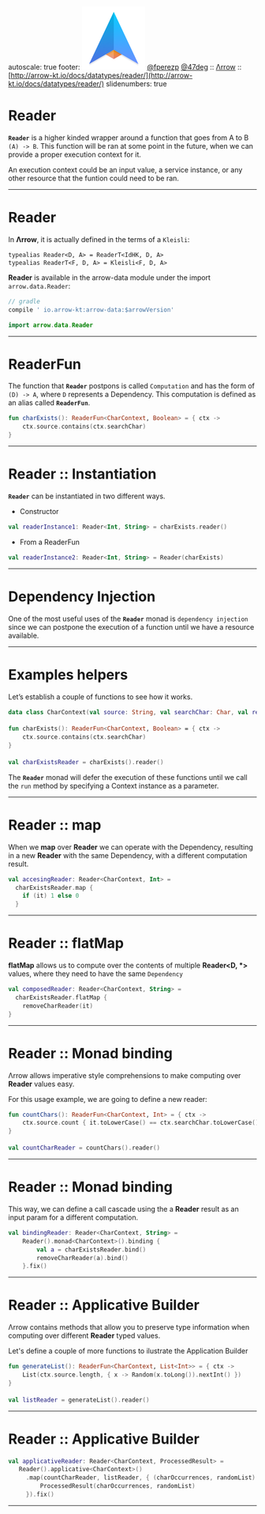 autoscale: true
footer: ![Arrow](arrow-brand-128x128.png) [@fperezp](https://twitter.com/fperezp) [@47deg](https://twitter.com/47deg) :: [Λrrow](http://arrow-kt.io) :: [http://arrow-kt.io/docs/datatypes/reader/](http://arrow-kt.io/docs/datatypes/reader/)
slidenumbers: true

# Reader

__`Reader`__ is a higher kinded wrapper around a function that goes from A to B `(A) -> B`.
This function will be ran at some point in the future, when we can provide a proper execution context for it.

An execution context could be an input value, a service instance, or any other resource that the funtion could need to be ran.

---

# Reader

In __Λrrow__, it is actually defined in the terms of a `Kleisli`:

```kotilin
typealias Reader<D, A> = ReaderT<IdHK, D, A>
typealias ReaderT<F, D, A> = Kleisli<F, D, A>
```

__Reader__ is available in the arrow-data module under the import `arrow.data.Reader`:

```gradle
// gradle
compile ' io.arrow-kt:arrow-data:$arrowVersion'
```

```kotlin
import arrow.data.Reader
```

---

# ReaderFun

The function that __`Reader`__ postpons is called `Computation` and has the form of `(D) -> A`, where `D` represents a Dependency. This computation is defined as an alias called __`ReaderFun`__.

```kotlin
fun charExists(): ReaderFun<CharContext, Boolean> = { ctx ->
    ctx.source.contains(ctx.searchChar)
}
```

---

# Reader :: Instantiation

__`Reader`__ can be instantiated in two different ways.

- Constructor
```kotlin
val readerInstance1: Reader<Int, String> = charExists.reader()
```
- From a ReaderFun
```kotlin
val readerInstance2: Reader<Int, String> = Reader(charExists)
```

---

# Dependency Injection

One of the most useful uses of the __`Reader`__ monad is `dependency injection` since we can postpone the execution of a function until we have a resource available.

---

# Examples helpers

Let’s establish a couple of functions to see how it works.
```kotlin
data class CharContext(val source: String, val searchChar: Char, val replacement: Char)

fun charExists(): ReaderFun<CharContext, Boolean> = { ctx ->
    ctx.source.contains(ctx.searchChar)
}

val charExistsReader = charExists().reader()
```
The __`Reader`__ monad will defer the execution of these functions until we call the `run` method by specifying a Context instance as a parameter.

---

# Reader :: map

When we __map__ over __Reader__ we can operate with the Dependency, resulting in a new __Reader__ with the same Dependency, with a different computation result.

```kotlin
val accesingReader: Reader<CharContext, Int> =
  charExistsReader.map {
    if (it) 1 else 0
  }
```

---

# Reader :: flatMap

__flatMap__ allows us to compute over the contents of multiple __Reader<D, *>__ values, where they need to have the same `Dependency`

```kotlin
val composedReader: Reader<CharContext, String> =
  charExistsReader.flatMap {
    removeCharReader(it)
}
```

---

# Reader :: Monad binding

Λrrow allows imperative style comprehensions to make computing over __Reader__ values easy.

For this usage example, we are going to define a new reader:

```kotlin
fun countChars(): ReaderFun<CharContext, Int> = { ctx ->
    ctx.source.count { it.toLowerCase() == ctx.searchChar.toLowerCase() }
}

val countCharReader = countChars().reader()

```

---

# Reader :: Monad binding

This way, we can define a call cascade using the a __Reader__ result as an input param for a different computation.

```kotlin
val bindingReader: Reader<CharContext, String> =
	Reader().monad<CharContext>().binding {
        val a = charExistsReader.bind()
        removeCharReader(a).bind()
    }.fix()
```

---

# Reader :: Applicative Builder

Λrrow contains methods that allow you to preserve type information when computing over different __Reader__ typed values.

Let's define a couple of more functions to ilustrate the Application Builder

```kotlin
fun generateList(): ReaderFun<CharContext, List<Int>> = { ctx ->
    List(ctx.source.length, { x -> Random(x.toLong()).nextInt() })
}

val listReader = generateList().reader()
```

---

# Reader :: Applicative Builder
```kotlin
val applicativeReader: Reader<CharContext, ProcessedResult> =
   Reader().applicative<CharContext>()
     .map(countCharReader, listReader, { (charOccurrences, randomList) ->
         ProcessedResult(charOccurrences, randomList)
     }).fix()

```

---

